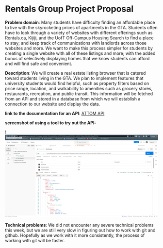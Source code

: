 # Rentals Group Project Proposal

**Problem domain**: Many students have difficulty finding an affordable place to live with the skyrocketing prices of apartments in the GTA. 
Students often have to look through a variety of websites with different offerings such as Rentals.ca, Kijiji, and the UofT Off-Campus Housing 
Search to find a place to stay; and keep track of communications with landlords across those websites and more. We want to make this 
process simpler for students by creating a single website with all of these listings and more; with the added bonus of selectively 
displaying homes that we know students can afford and will find safe and convenient.


**Description**: We will create a real estate listing browser that is catered toward students living in the GTA. We plan to implement 
features that university students would find helpful, such as property filters based on price range, location, and walkability to amenities 
such as grocery stores, restaurants, recreation, and public transit. This information will be fetched from an API and stored in a database 
from which we will establish a connection to our website and display the data.


**link to the documentation for an API**: [ATTOM API](https://api.developer.attomdata.com/docs)


**screenshot of using a tool to try out the API:**

!![screenshot of using a tool to try out the API](unnamed.png)

**Technical problems**: We did not encounter any severe technical problems this week, but we are still very slow in figuring out
how to work with git and github. Hopefully as we work with it more consistently, the process of working with git will be faster.

